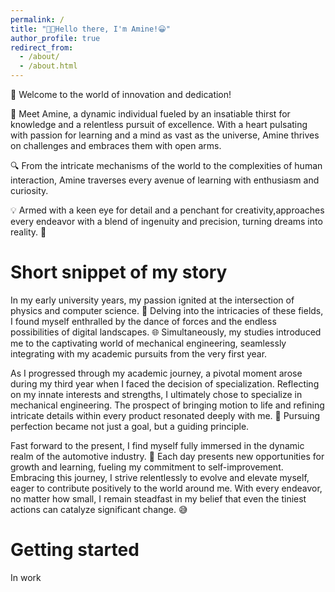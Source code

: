 ```yaml
---
permalink: /
title: "🖐🏼Hello there, I'm Amine!😀"
author_profile: true
redirect_from: 
  - /about/
  - /about.html
---
```


🌟 Welcome to the world of innovation and dedication!

🚀 Meet Amine, a dynamic individual fueled by an insatiable thirst for knowledge and a relentless pursuit of excellence. With a heart pulsating with passion for learning and a mind as vast as the universe, Amine thrives on challenges and embraces them with open arms.

🔍 From the intricate mechanisms of the world to the complexities of human interaction, Amine traverses every avenue of learning with enthusiasm and curiosity. 

💡 Armed with a keen eye for detail and a penchant for creativity,approaches every endeavor with a blend of ingenuity and precision, turning dreams into reality. 💫

Short snippet of my story
======

In my early university years, my passion ignited at the intersection of physics and computer science. 💫 Delving into the intricacies of these fields, I found myself enthralled by the dance of forces and the endless possibilities of digital landscapes. 🌐 Simultaneously, my studies introduced me to the captivating world of mechanical engineering, seamlessly integrating with my academic pursuits from the very first year.



As I progressed through my academic journey, a pivotal moment arose during my third year when I faced the decision of specialization. Reflecting on my innate interests and strengths, I ultimately chose to specialize in mechanical engineering. The prospect of bringing motion to life and refining intricate details within every product resonated deeply with me. 🚀 Pursuing perfection became not just a goal, but a guiding principle.




Fast forward to the present, I find myself fully immersed in the dynamic realm of the automotive industry. 🚗 Each day presents new opportunities for growth and learning, fueling my commitment to self-improvement. Embracing this journey, I strive relentlessly to evolve and elevate myself, eager to contribute positively to the world around me. With every endeavor, no matter how small, I remain steadfast in my belief that even the tiniest actions can catalyze significant change. 😅

Getting started
======
In work

